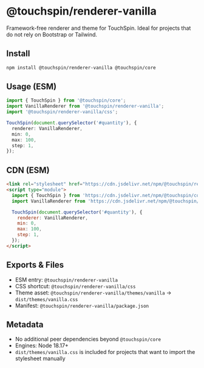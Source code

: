 # @touchspin/renderer-vanilla

Framework-free renderer and theme for TouchSpin. Ideal for projects that do not rely on Bootstrap or Tailwind.

## Install

```bash
npm install @touchspin/renderer-vanilla @touchspin/core
```

## Usage (ESM)

```ts
import { TouchSpin } from '@touchspin/core';
import VanillaRenderer from '@touchspin/renderer-vanilla';
import '@touchspin/renderer-vanilla/css';

TouchSpin(document.querySelector('#quantity'), {
  renderer: VanillaRenderer,
  min: 0,
  max: 100,
  step: 1,
});
```

## CDN (ESM)

```html
<link rel="stylesheet" href="https://cdn.jsdelivr.net/npm/@touchspin/renderer-vanilla@5/dist/touchspin-vanilla.css">
<script type="module">
  import { TouchSpin } from 'https://cdn.jsdelivr.net/npm/@touchspin/core@5/dist/index.js';
  import VanillaRenderer from 'https://cdn.jsdelivr.net/npm/@touchspin/renderer-vanilla@5/dist/index.js';

  TouchSpin(document.querySelector('#quantity'), {
    renderer: VanillaRenderer,
    min: 0,
    max: 100,
    step: 1,
  });
</script>
```

## Exports & Files

- ESM entry: `@touchspin/renderer-vanilla`
- CSS shortcut: `@touchspin/renderer-vanilla/css`
- Theme asset: `@touchspin/renderer-vanilla/themes/vanilla` → `dist/themes/vanilla.css`
- Manifest: `@touchspin/renderer-vanilla/package.json`

## Metadata

- No additional peer dependencies beyond `@touchspin/core`
- Engines: Node 18.17+
- `dist/themes/vanilla.css` is included for projects that want to import the stylesheet manually
